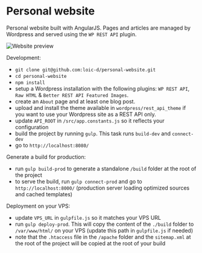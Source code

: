 # Personal website

Personal website built with AngularJS. Pages and articles are managed by Wordpress and served using the `WP REST API` plugin.

![Website preview](https://user-images.githubusercontent.com/3925905/90321808-49978800-df1b-11ea-944e-7f92e3842155.gif)

Development:
* `git clone git@github.com:loic-d/personal-website.git`
* `cd personal-website`
* `npm install`
* setup a Wordpress installation with the following plugins: `WP REST API`, `Raw HTML` & `Better REST API Featured Images`.
* create an `About` page and at least one blog post.
* upload and install the theme available in `wordpress/rest_api_theme` if you want to use your Wordpress site as a REST API only.
* update `API_ROOT` in `/src/app.constants.js` so it reflects your configuration
* build the project by running `gulp`. This task runs `build-dev` and `connect-dev`
* go to `http://localhost:8080/`

Generate a build for production:
* run `gulp build-prod` to generate a standalone `/build` folder at the root of the project
* to serve the build, run `gulp connect-prod` and go to `http://localhost:8000/` (production server loading optimized sources and cached templates)

Deployment on your VPS:
* update `VPS_URL` in `gulpfile.js` so it matches your VPS URL
* run `gulp deploy-prod`. This will copy the content of the `./build` folder to `/var/www/html/` on your VPS (update this path in `gulpfile.js` if needed)
* note that the `.htaccess` file in the `/apache` folder and the `sitemap.xml` at the root of the project will be copied at the root of your build

